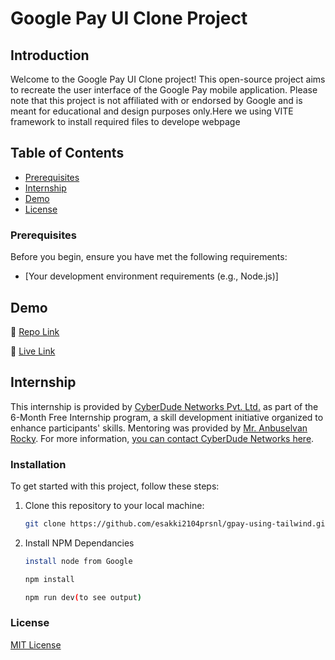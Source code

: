 # Google Pay UI Clone Project

## Introduction

Welcome to the Google Pay UI Clone project! This open-source project aims to recreate the user interface of the Google Pay mobile application. Please note that this project is not affiliated with or endorsed by Google and is meant for educational and design purposes only.Here we using VITE framework to install required files to develope webpage

## Table of Contents


  - [Prerequisites](#prerequisites)
  - [Internship](#internship)
- [Demo](#demo)
- [License](#license)

### Prerequisites

Before you begin, ensure you have met the following requirements:

- [Your development environment requirements (e.g., Node.js)]

## Demo
 🔗 [Repo Link](#https://github.com/esakki2104prsnl/gpay-using-tailwind) 

 🔗 [Live Link](#https://esakki2104prsnl.github.io/gpay-using-tailwind/) 

## Internship
This internship is provided by [CyberDude Networks Pvt. Ltd.](https://youtube.com/cyberdudenetworks) as part of the 6-Month Free Internship program, a skill development initiative organized to enhance participants' skills. Mentoring was provided by [Mr. Anbuselvan Rocky](https://instagram.com/anbuselvanrocky). For more information, [you can contact CyberDude Networks here](https://cyberdudenetworks.com).

### Installation

To get started with this project, follow these steps:

1. Clone this repository to your local machine:

   ```bash
   git clone https://github.com/esakki2104prsnl/gpay-using-tailwind.git

2. Install NPM Dependancies
    ```bash
    install node from Google 

    npm install

    npm run dev(to see output)


### License
[MIT License](./MIT%20License.md)